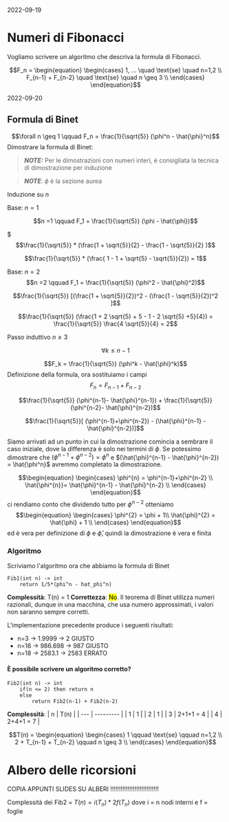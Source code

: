 2022-09-19

# Numeri di Fibonacci
Vogliamo scrivere un algoritmo che descriva la formula di Fibonacci.

$$F_n = \begin{equation}
		  \begin{cases}
		  1, ... \quad \text{se} \quad n=1,2 \\
		  F_{n-1} + F_{n-2} \quad \text{se} \quad n \geq 3 \\
		  \end{cases}
		\end{equation}$$

2022-09-20

## Formula di Binet

$$\forall n \geq 1 \qquad F_n = \frac{1}{\sqrt{5}} (\phi^n - \hat{\phi}^n)$$
Dimostrare la formula di Binet:

> **_NOTE:_**  Per le dimostrazioni con numeri interi, è consigliata la tecnica di dimostrazione per induzione

> **_NOTE_**: $\phi$ è la sezione aurea

Induzione su $n$

Base: $n=1$

$$n =1 \qquad F_1 = \frac{1}{\sqrt{5}} (\phi - \hat{\phi})$$

$$$\frac{1}{\sqrt{5}} * (\frac{1 + \sqrt{5}}{2} - \frac{1 - \sqrt{5}}{2} )$$

$$\frac{1}{\sqrt{5}} * (\frac{ 1 - 1 + \sqrt{5} - \sqrt{5}}{2}) = 1$$

Base: $n = 2$
$$n =2 \qquad F_1 = \frac{1}{\sqrt{5}} (\phi^2 - \hat{\phi}^2)$$

$$\frac{1}{\sqrt{5}} [(\frac{1 + \sqrt{5}}{2})^2 - (\frac{1 - \sqrt{5}}{2})^2 ]$$

$$\frac{1}{\sqrt{5}} (\frac{1 + 2 \sqrt{5} + 5 - 1 - 2 \sqrt{5} +5}{4}) = \frac{1}{\sqrt{5}} \frac{4 \sqrt{5}}{4} = 2$$

Passo induttivo $n \geq 3$

$$\forall k \leq n -1$$

$$F_k = \frac{1}{\sqrt{5}} (\phi^k - \hat{\phi}^k)$$
Definizione della formula, ora sostituiamo i campi
$$F_{n}= F_{n-1}+ F_{n-2}$$

$$\frac{1}{\sqrt{5}} (\phi^{n-1}- \hat{\phi}^{n-1}) + \frac{1}{\sqrt{5}} (\phi^{n-2}- \hat{\phi}^{n-2})$$

$$\frac{1}{\sqrt{5}}[ (\phi^{n-1}+\phi^{n-2}) - (\hat{\phi}^{n-1} - \hat{\phi}^{n-2})]$$

Siamo arrivati ad un punto in cui la dimostrazione comincia a sembrare il caso iniziale, dove la differenza è solo nei termini di $\phi$. 
Se potessimo dimostrare che $(\phi^{n-1}+\phi^{n-2}) = \phi^n$ e $(\hat{\phi}^{n-1} - \hat{\phi}^{n-2}) = \hat{\phi^n}$ avremmo completato la dimostrazione. 

$$\begin{equation}
  \begin{cases}
   \phi^{n} = \phi^{n-1}+\phi^{n-2} \\
   \hat{\phi^{n}}= \hat{\phi}^{n-1} - \hat{\phi}^{n-2} \\
  \end{cases}
\end{equation}$$
ci rendiamo conto che dividendo tutto per $\phi^{n-2}$ otteniamo
$$\begin{equation}
  \begin{cases}
  \phi^{2} = \phi + 1\\
  \hat{\phi}^{2} = \hat{\phi} + 1 \\
  \end{cases}
\end{equation}$$
ed è vera per definizione di $\phi$ e $\hat{\phi}$, quindi la dimostrazione è vera e finita


### Algoritmo 
Scriviamo l'algoritmo ora che abbiamo la formula di Binet

```F#
Fib1(int n) -> int 
	return 1/5*(phi^n - hat_phi^n)
```

**Complessità**: T(n) = 1
**Correttezza**: <mark>No</mark>. Il teorema di Binet utilizza numeri razionali, dunque in una macchina, che usa numero approssimati, i valori non saranno sempre corretti.

L'implementazione precedente produce i seguenti risultati:
- n=3 -> 1.9999 -> 2 GIUSTO
- n=16 -> 986.698 -> 987 GIUSTO
- n=18 -> 2583.1 -> 2583 ERRATO

#### È possibile scrivere un algoritmo corretto?

```F#
Fib2(int n) -> int
	if(n <= 2) then return n
	else
		return Fib2(n-1) + Fib2(n-2)
```

**Complessità**: 
| n   | T(n)      |
| --- | --------- |
| 1   | 1         |
| 2   | 1         |
| 3   | 2+1+1 = 4 |
| 4   | 2+4+1 = 7 |

$$T(n) = \begin{equation}
		  \begin{cases}
		  1 \qquad \text{se} \qquad n=1,2 \\
		  2 + T_{n-1} + T_{n-2} \qquad n \geq 3 \\
		  \end{cases}
		\end{equation}$$


# Albero delle ricorsioni

COPIA APPUNTI SLIDES SU ALBERI !!!!!!!!!!!!!!!!!!!!!!!!!!!!

Complessità dei Fib2 = $T(n) = i(T_n) *2 f(T_n)$ dove i = n nodi interni e f = foglie

